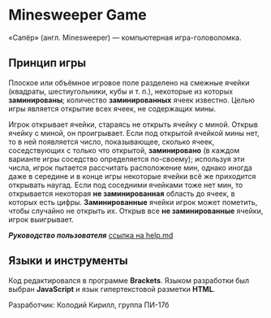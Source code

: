 # Minesweeper Game
«Сапёр» (англ. Minesweeper) — компьютерная игра-головоломка.

## Принцип игры
Плоское или объёмное игровое поле разделено на смежные ячейки (квадраты, шестиугольники, кубы и т. п.), некоторые из которых **заминированы**; количество **заминированных** ячеек известно. Целью игры является открытие всех ячеек, не содержащих мины.

Игрок открывает ячейки, стараясь не открыть ячейку с миной. Открыв ячейку с миной, он проигрывает. Если под открытой ячейкой мины нет, то в ней появляется число, показывающее, сколько ячеек, соседствующих с только что открытой, **заминировано** (в каждом варианте игры соседство определяется по-своему); используя эти числа, игрок пытается рассчитать расположение мин, однако иногда даже в середине и в конце игры некоторые ячейки всё же приходится открывать наугад. Если под соседними ячейками тоже нет мин, то открывается некоторая **не заминированная** область до ячеек, в которых есть цифры. **Заминированные** ячейки игрок может пометить, чтобы случайно не открыть их. Открыв все **не заминированные** ячейки, игрок выигрывает.

***Руководство пользователя*** [ссылка на help.md](./help.md)

## Языки и инструменты
Код редактировался в программе **Brackets**. Языком разработки был выбран **JavaScript** и язык гипертекстовой разметки **HTML**.

Разработчик: Колодий Кирилл, группа ПИ-17б
